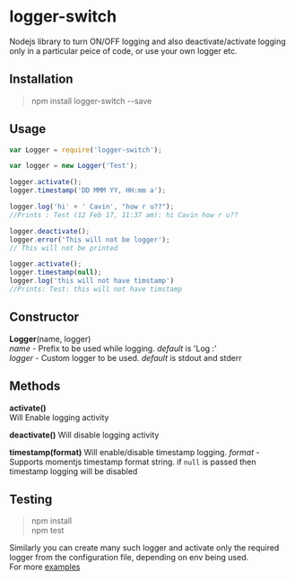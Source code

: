 # logger-switch
Nodejs library to turn ON/OFF logging and also deactivate/activate logging only in a particular peice of code, or use your own logger etc.

## Installation 
> npm install logger-switch --save

## Usage

```javascript
var Logger = require('logger-switch');

var logger = new Logger('Test');

logger.activate();
logger.timestamp('DD MMM YY, HH:mm a');

logger.log('hi' + ' Cavin', "how r u??");
//Prints : Test (12 Feb 17, 11:37 am): hi Cavin how r u??  

logger.deactivate();
logger.error('This will not be logger');
// This will not be printed

logger.activate();
logger.timestamp(null);
logger.log('this will not have timstamp')
//Prints: Test: this will not have timstamp
```

## Constructor

**Logger**(name, logger)  
*name* - Prefix to be used while logging. *default* is 'Log :'  
*logger* - Custom logger to be used. *default* is stdout and stderr

## Methods

**activate()**  
Will Enable logging activity

**deactivate()**
Will disable logging activity

**timestamp(format)**
Will enable/disable timestamp logging.
*format* - Supports momentjs timestamp format string. if `null` is passed then timestamp logging will be disabled  

## Testing
> npm install  
> npm test



Similarly you can create many such logger and activate only the required logger from the configuration file, depending on env being used.  
For more [examples](https://github.com/AkashBabu/logger-switch/tree/master/examples)
